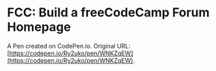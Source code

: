 # FCC: Build a freeCodeCamp Forum Homepage

A Pen created on CodePen.io. Original URL: [https://codepen.io/Ry2uko/pen/WNKZqEW](https://codepen.io/Ry2uko/pen/WNKZqEW).

